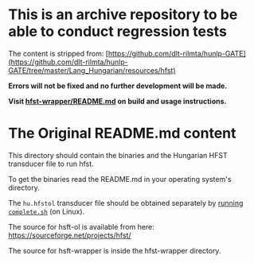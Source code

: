 # This is an archive repository to be able to conduct regression tests

The content is stripped from: [https://github.com/dlt-rilmta/hunlp-GATE](https://github.com/dlt-rilmta/hunlp-GATE/tree/master/Lang_Hungarian/resources/hfst)

__Errors will not be fixed and no further development will be made.__

__Visit [hfst-wrapper/README.md](hfst-wrapper/README.md) on build and usage instructions.__



# The Original README.md content

This directory should contain the binaries and the Hungarian HFST transducer file to run hfst.

To get the binaries read the README.md in your operating system's directory.

The `hu.hfstol` transducer file should be obtained separately by [running `complete.sh`](https://github.com/dlt-rilmta/hunlp-GATE#method-2-for-developers) (on Linux).

The source for hsft-ol is available from here:
https://sourceforge.net/projects/hfst/

The source for hsft-wrapper is inside the hfst-wrapper directory.
